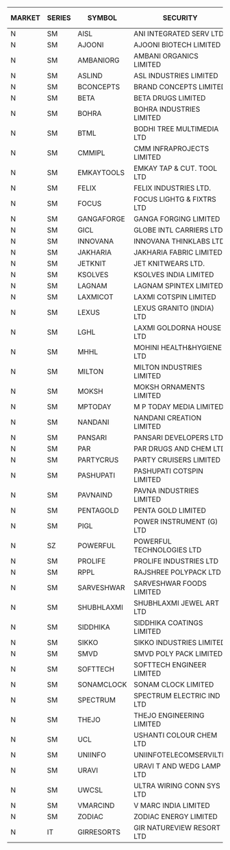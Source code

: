 


| MARKET | SERIES | SYMBOL | SECURITY | PREV CL PR | OPEN PRICE | HIGH PRICE | LOW PRICE | CLOSE PRICE | NET TRDVAL | NET TRDQTY | CORP IND | HI 52 WK | LO 52 WK |
| ----- | ----- | ----- | ----- | ----- | ----- | ----- | ----- | ----- | ----- | ----- | ----- | ----- | ----- |
| N | SM | AISL | ANI INTEGRATED SERV LTD. | 39.60 | 39.00 | 39.35 | 38.30 | 39.15 | 888720.00 | 22800 |  | 41.40 | 14.30 |
| N | SM | AJOONI | AJOONI BIOTECH LIMITED | 34.20 | 34.55 | 35.90 | 34.00 | 35.90 | 2321101.20 | 66660 |  | 36.50 | 6.35 |
| N | SM | AMBANIORG | AMBANI ORGANICS LIMITED | 49.75 | 49.75 | 50.00 | 49.75 | 49.80 | 398500.00 | 8000 |  | 57.00 | 42.35 |
| N | SM | ASLIND | ASL INDUSTRIES LIMITED | 19.25 | 20.20 | 20.20 | 20.20 | 20.20 | 80800.00 | 4000 |  | 20.20 | 4.75 |
| N | SM | BCONCEPTS | BRAND CONCEPTS LIMITED | 25.25 | 24.00 | 24.00 | 24.00 | 24.00 | 216000.00 | 9000 |  | 32.05 | 13.70 |
| N | SM | BETA | BETA DRUGS LIMITED | 193.75 | 203.40 | 203.40 | 184.60 | 193.60 | 25006400.00 | 124800 |  | 203.40 | 43.30 |
| N | SM | BOHRA | BOHRA INDUSTRIES LIMITED | 2.80 | 2.90 | 2.90 | 2.90 | 2.90 | 5800.00 | 2000 |  | 2.90 | .65 |
| N | SM | BTML | BODHI TREE MULTIMEDIA LTD | 80.00 | 70.10 | 70.10 | 70.00 | 70.05 | 336240.00 | 4800 |  | 96.00 | 64.05 |
| N | SM | CMMIPL | CMM INFRAPROJECTS LIMITED | 9.25 | 9.70 | 9.70 | 9.70 | 9.70 | 261900.00 | 27000 |  | 9.70 | 2.25 |
| N | SM | EMKAYTOOLS | EMKAY TAP & CUT. TOOL LTD | 103.00 | 100.00 | 100.00 | 100.00 | 100.00 | 120000.00 | 1200 |  | 130.00 | 58.65 |
| N | SM | FELIX | FELIX INDUSTRIES LTD. | 44.75 | 42.55 | 42.55 | 42.55 | 42.55 | 1531800.00 | 36000 |  | 51.25 | 10.80 |
| N | SM | FOCUS | FOCUS LIGHTG & FIXTRS LTD | 21.60 | 21.00 | 21.60 | 21.00 | 21.60 | 631800.00 | 30000 |  | 25.45 | 15.60 |
| N | SM | GANGAFORGE | GANGA FORGING LIMITED | 51.30 | 53.00 | 53.00 | 53.00 | 53.00 | 848000.00 | 16000 |  | 53.00 | 9.50 |
| N | SM | GICL | GLOBE INTL CARRIERS LTD | 20.85 | 21.75 | 21.75 | 21.75 | 21.75 | 163125.00 | 7500 |  | 23.80 | 16.90 |
| N | SM | INNOVANA | INNOVANA THINKLABS LTD. | 187.10 | 196.30 | 196.45 | 188.15 | 196.40 | 7350350.00 | 38000 |  | 196.45 | 70.25 |
| N | SM | JAKHARIA | JAKHARIA FABRIC LIMITED | 146.00 | 147.00 | 147.00 | 147.00 | 147.00 | 940800.00 | 6400 |  | 185.00 | 140.00 |
| N | SM | JETKNIT | JET KNITWEARS LTD. | 18.05 | 18.95 | 18.95 | 18.95 | 18.95 | 113700.00 | 6000 |  | 29.15 | 18.00 |
| N | SM | KSOLVES | KSOLVES INDIA LIMITED | 843.40 | 879.80 | 885.50 | 845.10 | 884.00 | 5810610.00 | 6600 |  | 885.50 | 102.05 |
| N | SM | LAGNAM | LAGNAM SPINTEX LIMITED | 20.75 | 21.60 | 21.75 | 20.35 | 21.75 | 1614000.00 | 75000 |  | 21.75 | 6.60 |
| N | SM | LAXMICOT | LAXMI COTSPIN LIMITED | 11.00 | 11.50 | 11.50 | 11.50 | 11.50 | 138000.00 | 12000 |  | 12.00 | 6.40 |
| N | SM | LEXUS | LEXUS GRANITO (INDIA) LTD | 14.95 | 15.65 | 15.65 | 14.25 | 15.65 | 212050.00 | 14000 |  | 22.50 | 5.20 |
| N | SM | LGHL | LAXMI GOLDORNA HOUSE LTD | 14.75 | 15.45 | 15.45 | 15.45 | 15.45 | 123600.00 | 8000 |  | 21.50 | 12.50 |
| N | SM | MHHL | MOHINI HEALTH&HYGIENE LTD | 24.00 | 24.00 | 24.00 | 24.00 | 24.00 | 72000.00 | 3000 |  | 26.70 | 11.80 |
| N | SM | MILTON | MILTON INDUSTRIES LIMITED | 21.05 | 22.10 | 22.10 | 22.10 | 22.10 | 3403400.00 | 154000 |  | 22.10 | 7.00 |
| N | SM | MOKSH | MOKSH ORNAMENTS LIMITED | 50.00 | 50.00 | 50.00 | 50.00 | 50.00 | 150000.00 | 3000 |  | 50.80 | 21.00 |
| N | SM | MPTODAY | M P TODAY MEDIA LIMITED | 23.80 | 23.25 | 23.25 | 22.65 | 22.65 | 228900.00 | 10000 |  | 23.85 | 9.70 |
| N | SM | NANDANI | NANDANI CREATION LIMITED | 28.90 | 27.70 | 27.70 | 27.50 | 27.50 | 551750.00 | 20000 |  | 28.90 | 7.65 |
| N | SM | PANSARI | PANSARI DEVELOPERS LTD. | 51.00 | 51.45 | 51.45 | 50.50 | 50.50 | 1217700.00 | 24000 |  | 53.00 | 21.90 |
| N | SM | PAR | PAR DRUGS AND CHEM LTD | 67.85 | 71.20 | 71.20 | 69.00 | 69.00 | 1121600.00 | 16000 |  | 136.50 | 33.00 |
| N | SM | PARTYCRUS | PARTY CRUISERS LIMITED | 23.75 | 22.60 | 24.90 | 22.60 | 22.60 | 506100.00 | 22000 |  | 39.90 | 16.55 |
| N | SM | PASHUPATI | PASHUPATI COTSPIN LIMITED | 76.70 | 77.00 | 77.00 | 77.00 | 77.00 | 123200.00 | 1600 |  | 81.00 | 46.00 |
| N | SM | PAVNAIND | PAVNA INDUSTRIES LIMITED | 165.10 | 165.10 | 165.60 | 165.10 | 165.60 | 660800.00 | 4000 |  | 167.00 | 165.05 |
| N | SM | PENTAGOLD | PENTA GOLD LIMITED | 99.75 | 100.00 | 102.10 | 100.00 | 101.95 | 4582350.00 | 45000 |  | 102.10 | 15.40 |
| N | SM | PIGL | POWER INSTRUMENT (G) LTD | 53.00 | 55.00 | 55.65 | 55.00 | 55.65 | 665200.00 | 12000 |  | 61.75 | 8.90 |
| N | SZ | POWERFUL | POWERFUL TECHNOLOGIES LTD | 2.50 | 2.40 | 2.40 | 2.40 | 2.40 | 14400.00 | 6000 |  | 7.55 | 2.40 |
| N | SM | PROLIFE | PROLIFE INDUSTRIES LTD | 39.85 | 41.80 | 41.80 | 41.80 | 41.80 | 376200.00 | 9000 |  | 67.90 | 30.50 |
| N | SM | RPPL | RAJSHREE POLYPACK LTD | 91.25 | 95.80 | 95.80 | 95.80 | 95.80 | 95800.00 | 1000 |  | 121.00 | 47.75 |
| N | SM | SARVESHWAR | SARVESHWAR FOODS LIMITED | 35.15 | 36.90 | 36.90 | 35.15 | 36.90 | 1811520.00 | 49600 |  | 36.90 | 9.60 |
| N | SM | SHUBHLAXMI | SHUBHLAXMI JEWEL ART LTD | 14.50 | 14.50 | 14.50 | 14.50 | 14.50 | 14500.00 | 1000 |  | 29.90 | 12.05 |
| N | SM | SIDDHIKA | SIDDHIKA COATINGS LIMITED | 55.30 | 56.40 | 56.85 | 56.40 | 56.55 | 452400.00 | 8000 |  | 56.95 | 51.00 |
| N | SM | SIKKO | SIKKO INDUSTRIES LIMITED | 25.10 | 25.75 | 25.75 | 25.25 | 25.25 | 612000.00 | 24000 |  | 33.80 | 11.60 |
| N | SM | SMVD | SMVD POLY PACK LIMITED | 10.15 | 10.65 | 10.65 | 10.65 | 10.65 | 21300.00 | 2000 |  | 12.00 | 6.45 |
| N | SM | SOFTTECH | SOFTTECH ENGINEER LIMITED | 94.55 | 92.50 | 92.50 | 89.85 | 89.90 | 435760.00 | 4800 |  | 108.95 | 35.50 |
| N | SM | SONAMCLOCK | SONAM CLOCK LIMITED | 64.95 | 65.00 | 65.25 | 63.00 | 65.25 | 579750.00 | 9000 |  | 65.70 | 37.50 |
| N | SM | SPECTRUM | SPECTRUM ELECTRIC IND LTD | 56.00 | 59.00 | 59.00 | 59.00 | 59.00 | 118000.00 | 2000 |  | 69.00 | 45.60 |
| N | SM | THEJO | THEJO ENGINEERING LIMITED | 1920.00 | 1880.00 | 1900.00 | 1800.00 | 1848.00 | 3478360.00 | 1900 |  | 2255.00 | 354.50 |
| N | SM | UCL | USHANTI COLOUR CHEM LTD | 32.00 | 34.00 | 34.90 | 34.00 | 34.90 | 137800.00 | 4000 |  | 42.40 | 24.00 |
| N | SM | UNIINFO | UNIINFOTELECOMSERVILTD | 18.60 | 18.95 | 18.95 | 18.95 | 18.95 | 75800.00 | 4000 |  | 27.45 | 7.85 |
| N | SM | URAVI | URAVI T AND WEDG LAMP LTD | 144.50 | 145.00 | 145.00 | 145.00 | 145.00 | 1044000.00 | 7200 |  | 146.00 | 95.90 |
| N | SM | UWCSL | ULTRA WIRING CONN SYS LTD | 29.05 | 27.65 | 27.65 | 27.65 | 27.65 | 110600.00 | 4000 |  | 30.75 | 22.65 |
| N | SM | VMARCIND | V MARC INDIA LIMITED | 41.50 | 41.60 | 41.60 | 38.30 | 40.20 | 2046300.00 | 51000 |  | 44.80 | 38.30 |
| N | SM | ZODIAC | ZODIAC ENERGY LIMITED | 18.85 | 18.80 | 18.80 | 18.80 | 18.80 | 75200.00 | 4000 |  | 23.75 | 11.50 |
| N | IT | GIRRESORTS | GIR NATUREVIEW RESORT LTD | 119.95 | 119.95 | 119.95 | 119.95 | 119.95 | 1199500.00 | 10000 |  | 119.95 | 119.95 |



